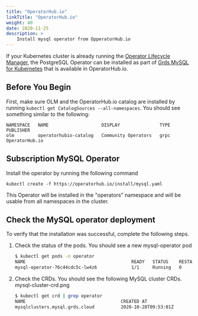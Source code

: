 ```yaml
---
title: "OperatorHub.io"
linkTitle: "OperatorHub.io"
weight: 40
date: 2020-11-25
description: >
    Install mysql operator from OpperatorHub.io
---
```



If your Kubernetes cluster is already running the [Operator Lifecycle Manager][OLM],
the PostgreSQL Operator can be installed as part of [Grds MySQL for Kubernetes][hub-listing]
that is available in OperatorHub.io.

[hub-listing]: https://operatorhub.io/operator/mysql
[OLM]: https://olm.operatorframework.io/


## Before You Begin

First, make sure OLM and the OperatorHub.io catalog are installed by running
`kubectl get CatalogSources --all-namespaces`.  You should see something similar to the following:

```shell
NAMESPACE   NAME                    DISPLAY               TYPE   PUBLISHER
olm         operatorhubio-catalog   Community Operators   grpc   OperatorHub.io
```

## Subscription MySQL Operator

Install the operator by running the following command

```shell
kubectl create -f https://operatorhub.io/install/mysql.yaml
```

This Operator will be installed in the "operators" namespace and will be usable from all namespaces in the cluster.

## Check the MySQL operator deployment

To verify that the installation was successful, complete the following steps.

1. Check the status of the pods. You should see a new mysql-operator pod

    ```bash
    $ kubectl get pods -n operator
    NAME                                        READY   STATUS    RESTARTS   AGE
    mysql-operator-76c44cdc5c-lw4z6             1/1     Running   0          53s
    ```

2. Check the CRDs. You should see the following MySQL cluster CRDs.
mysql-cluster-crd.png

    ```bash
    $ kubectl get crd | grep operator
    NAME                                    CREATED AT
    mysqlclusters.mysql.grds.cloud          2020-10-28T09:53:01Z
    ```